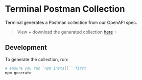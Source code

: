 # Terminal Postman Collection

Terminal generates a Postman collection from our OpenAPI spec. 

> View + download the generated collection [here](./postman) ✨

## Development

To generate the collection, run:

```bash
# ensure you run `npm install`` first
npm generate
```